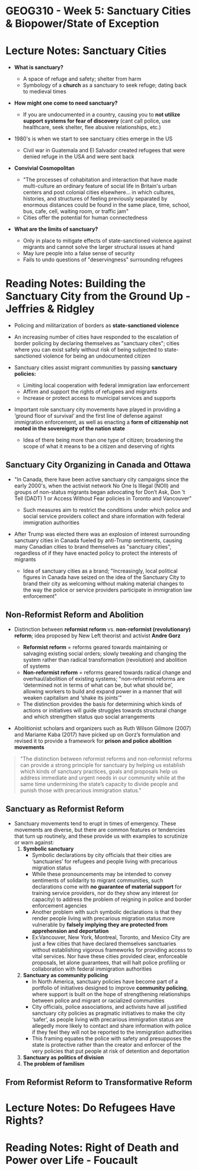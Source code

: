 # GEOG310 - Week 5: Sanctuary Cities & Biopower/State of Exception

# Lecture Notes: Sanctuary Cities
- **What is sanctuary?**
    - A space of refuge and safety; shelter from harm
    - Symbology of a **church** as a sanctuary to seek refuge; dating back to medieval times
    
- **How might one come to need sanctuary?**
    - If you are undocumented in a country, causing you to **not utilize support systems for fear of discovery** (cant call police, use healthcare, seek shelter, flee abusive relationships, etc.)

- 1980's is when we start to see sanctuary cities emerge in the US
    - Civil war in Guatemala and El Salvador created refugees that were denied refuge in the USA and were sent back

- **Convivial Cosmopolitan**
    - "The processes of cohabitation and interaction that have made multi-culture an ordinary feature of social life in Britain's urban centers and post colonial cities elsewhere... in which cultures, histories, and structures of feeling previously separated by enormous distances could be found in the same place, time, school, bus, cafe, cell, waiting room, or traffic jam"
    - Cities offer the potential for human connectedness 

- **What are the limits of sanctuary?**
    - Only in place to mitigate effects of state-sanctioned violence against migrants and cannot solve the larger structural issues at hand
    - May lure people into a false sense of security
    - Fails to undo questions of "deservingness" surrounding refugees

# Reading Notes: Building the Sanctuary City from the Ground Up - Jeffries & Ridgley
- Policing and militarization of borders as **state-sanctioned violence**

- An increasing number of cities have responded to the escalation of border policing by declaring themselves as "sanctuary cites"; cities where you can exist safely without risk of being subjected to state-sanctioned violence for being an undocumented citizen

- Sanctuary cities assist migrant communities by passing **sanctuary policies:**
    - Limiting local cooperation with federal immigration law enforcement
    - Affirm and support the rights of refugees and migrants
    - Increase or protect access to municipal services and supports
    
- Important role sanctuary city movements have played in providing a ‘ground floor of survival’ and the first line of defense against immigration enforcement, as well as enacting a **form of citizenship not rooted in the sovereignty of the nation state**
    - Idea of there being more than one type of citizen; broadening the scope of what it means to be a citizen and deserving of rights

## Sanctuary City Organizing in Canada and Ottawa
- "In Canada, there have been active sanctuary city campaigns since the early 2000's, when the activist network No One Is Illegal (NOII) and groups of non-status migrants began advocating for Don’t Ask, Don ’t Tell (DADT) 1 or Access Without Fear policies in Toronto and Vancouver"
    - Such measures aim to restrict the conditions under which police and social service providers collect and share information with federal immigration authorities
    
- After Trump was elected there was an explosion of interest surrounding sanctuary cities in Canada fueled by anti-Trump sentiments, causing many Canadian cities to brand themselves as "sanctuary cities", regardless of if they have enacted policy to protect the interests of migrants
    - Idea of sanctuary cities as a brand; "Increasingly, local political figures in Canada have seized on the idea of the Sanctuary City to brand their city as welcoming without making material changes to the way the police or service providers participate in immigration law enforcement"
    
## Non-Reformist Reform and Abolition
- Distinction between **reformist reform** vs. **non-reformist (revolutionary) reform**; idea proposed by New Left theorist and activist **Andre Gorz**
    - **Reformist reform** = reforms geared towards maintaining or salvaging existing social orders; slowly tweaking and changing the system rather than radical transformation (revolution) and abolition of systems
    - **Non-reformist reform** = reforms geared towards radical change and overhaul/abolition of existing systems; "non-reformist reforms are ‘determined not in terms of what can be, but what should be’, allowing workers to build and expand power in a manner that will weaken capitalism and ‘shake its joints’"
    - The distinction provides the basis for determining which kinds of actions or initiatives will guide struggles towards structural change and which strengthen status quo social arrangements
    
- Abolitionist scholars and organizers such as Ruth Wilson Gilmore (2007) and Mariame Kaba (2017) have picked up on Gorz’s formulation and revised it to provide a framework for **prison and police abolition movements**
    
> "The distinction between reformist reforms and non-reformist reforms can provide a strong principle for sanctuary by helping us establish which kinds of sanctuary practices, goals and proposals help us address immediate and urgent needs in our community while at the same time undermining the state’s capacity to divide people and punish those with precarious immigration status."

## Sanctuary as Reformist Reform
- Sanctuary movements tend to erupt in times of emergency. These movements are diverse, but there are common features or tendencies that turn up routinely, and these provide us with examples to scrutinize or warn against:
    1. **Symbolic sanctuary**
        - Symbolic declarations by city officials that their cities are ‘sanctuaries’ for refugees and people living with precarious migration status
        - While these pronouncements may be intended to convey sentiments of solidarity to migrant communities, such declarations come with **no guarantee of material support** for training service providers, nor do they show any interest (or capacity) to address the problem of reigning in police and border enforcement agencies
        - Another problem with such symbolic declarations is that they render people living with precarious migration status more vulnerable by **falsely implying they are protected from apprehension and deportation**
        - Ex:Vancouver, New York, Montreal, Toronto, and Mexico City are just a few cities that have declared themselves sanctuaries without establishing vigorous frameworks for providing access to vital services. Nor have these cities provided clear, enforceable proposals, let alone guarantees, that will halt police profiling or collaboration with federal immigration authorities
    2. **Sanctuary as community policing**
        - In North America, sanctuary policies have become part of a portfolio of initiatives designed to improve **community policing**, where support is built on the hope of strengthening relationships between police and migrant or racialized communities
        - City officials, police associations, and activists have all justified sanctuary city policies as pragmatic initiatives to make the city ‘safer’, as people living with precarious immigration status are allegedly more likely to contact and share information with police if they feel they will not be reported to the immigration authorities
        - This framing equates the police with safety and presupposes the state is protective rather than the creator and enforcer of the very policies that put people at risk of detention and deportation
    3. **Sanctuary as politics of division**
    4. **The problem of familism**
    
## From Reformist Reform to Transformative Reform

# Lecture Notes: Do Refugees Have Rights?

# Reading Notes: Right of Death and Power over Life - Foucault